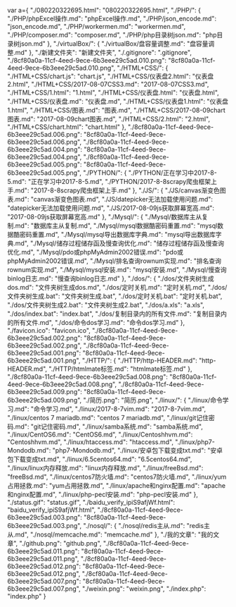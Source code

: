 var a={
  "./080220322695.html": "080220322695.html", 
  "./PHP/": {
    "./PHP/phpExcel操作.md": "phpExcel操作.md", 
    "./PHP/json_encode.md": "json_encode.md", 
    "./PHP/workermen.md": "workermen.md", 
    "./PHP/composer.md": "composer.md", 
    "./PHP/php目录树json.md": "php目录树json.md"
  }, 
  "./virtualBox/": {
    "./virtualBox/盘容量调整.md": "盘容量调整.md"
  }, 
  "./新建文件夹": "新建文件夹", 
  "./.gitignore": ".gitignore", 
  "./8cf80a0a-11cf-4eed-9ece-6b3eee29c5ad.010.png": "8cf80a0a-11cf-4eed-9ece-6b3eee29c5ad.010.png", 
  "./HTML+CSS/": {
    "./HTML+CSS/chart.js": "chart.js", 
    "./HTML+CSS/仪表盘2.html": "仪表盘2.html", 
    "./HTML+CSS/2017-08-07CSS3.md": "2017-08-07CSS3.md", 
    "./HTML+CSS/1.html": "1.html", 
    "./HTML+CSS/仪表盘.html": "仪表盘.html", 
    "./HTML+CSS/仪表盘.md": "仪表盘.md", 
    "./HTML+CSS/仪表盘1.html": "仪表盘1.html", 
    "./HTML+CSS/图表.md": "图表.md", 
    "./HTML+CSS/2017-08-09chart图表.md": "2017-08-09chart图表.md", 
    "./HTML+CSS/2.html": "2.html", 
    "./HTML+CSS/chart.html": "chart.html"
  }, 
  "./8cf80a0a-11cf-4eed-9ece-6b3eee29c5ad.006.png": "8cf80a0a-11cf-4eed-9ece-6b3eee29c5ad.006.png", 
  "./8cf80a0a-11cf-4eed-9ece-6b3eee29c5ad.004.png": "8cf80a0a-11cf-4eed-9ece-6b3eee29c5ad.004.png", 
  "./8cf80a0a-11cf-4eed-9ece-6b3eee29c5ad.005.png": "8cf80a0a-11cf-4eed-9ece-6b3eee29c5ad.005.png", 
  "./PYTHON/": {
    "./PYTHON/正在学习中2017-8-5.md": "正在学习中2017-8-5.md", 
    "./PYTHON/2017-8-8scrapy爬虫框架上手.md": "2017-8-8scrapy爬虫框架上手.md"
  }, 
  "./JS/": {
    "./JS/canvas渐变色图表.md": "canvas渐变色图表.md", 
    "./JS/datepicker无法加载使用问题.md": "datepicker无法加载使用问题.md", 
    "./JS/2017-08-09js获取屏幕宽高.md": "2017-08-09js获取屏幕宽高.md"
  }, 
  "./Mysql/": {
    "./Mysql/数据库主从复制.md": "数据库主从复制.md", 
    "./Mysql/mysql数据酷密码重置.md": "mysql数据酷密码重置.md", 
    "./Mysql/mysql导出数据库字典.md": "mysql导出数据库字典.md", 
    "./Mysql/储存过程储存函及慢查询优化.md": "储存过程储存函及慢查询优化.md", 
    "./Mysql/pdo或phpMyAdmin2002错误.md": "pdo或phpMyAdmin2002错误.md", 
    "./Mysql/排名查询rownum实现.md": "排名查询rownum实现.md", 
    "./Mysql/mysql安装.md": "mysql安装.md", 
    "./Mysql/慢查询binlog日志.md": "慢查询binlog日志.md"
  }, 
  "./dos/": {
    "./dos/文件夹树生成dos.md": "文件夹树生成dos.md", 
    "./dos/定时关机.md": "定时关机.md", 
    "./dos/文件夹树生成.bat": "文件夹树生成.bat", 
    "./dos/定时关机.bat": "定时关机.bat", 
    "./dos/文件夹树生成2.bat": "文件夹树生成2.bat", 
    "./dos/a.xls": "a.xls", 
    "./dos/index.bat": "index.bat", 
    "./dos/复制目录内的所有文件.md": "复制目录内的所有文件.md", 
    "./dos/命令dos学习.md": "命令dos学习.md"
  }, 
  "./favicon.ico": "favicon.ico", 
  "./8cf80a0a-11cf-4eed-9ece-6b3eee29c5ad.002.png": "8cf80a0a-11cf-4eed-9ece-6b3eee29c5ad.002.png", 
  "./8cf80a0a-11cf-4eed-9ece-6b3eee29c5ad.001.png": "8cf80a0a-11cf-4eed-9ece-6b3eee29c5ad.001.png", 
  "./HTTP/": {
    "./HTTP/http-HEADER.md": "http-HEADER.md", 
    "./HTTP/htmlmate标签.md": "htmlmate标签.md"
  }, 
  "./8cf80a0a-11cf-4eed-9ece-6b3eee29c5ad.008.png": "8cf80a0a-11cf-4eed-9ece-6b3eee29c5ad.008.png", 
  "./8cf80a0a-11cf-4eed-9ece-6b3eee29c5ad.009.png": "8cf80a0a-11cf-4eed-9ece-6b3eee29c5ad.009.png", 
  "./简历.png": "简历.png", 
  "./linux/": {
    "./linux/命令学习.md": "命令学习.md", 
    "./linux/2017-8-7vim.md": "2017-8-7vim.md", 
    "./linux/centos 7 mariadb.md": "centos 7 mariadb.md", 
    "./linux/git记住密码.md": "git记住密码.md", 
    "./linux/samba系统.md": "samba系统.md", 
    "./linux/CentOS6.md": "CentOS6.md", 
    "./linux/Centoshhvm.md": "Centoshhvm.md", 
    "./linux/htaccess.md": "htaccess.md", 
    "./linux/php7-Mondodb.md": "php7-Mondodb.md", 
    "./linux/安卓包下载变成txt.md": "安卓包下载变成txt.md", 
    "./linux/6.5centos64.md": "6.5centos64.md", 
    "./linux/linux内存释放.md": "linux内存释放.md", 
    "./linux/freeBsd.md": "freeBsd.md", 
    "./linux/centos7防火墙.md": "centos7防火墙.md", 
    "./linux/yum占用拯救.md": "yum占用拯救.md", 
    "./linux/apache和nginx配置.md": "apache和nginx配置.md", 
    "./linux/php-pecl安装.md": "php-pecl安装.md"
  }, 
  "./status.gif": "status.gif", 
  "./baidu_verify_ipiS9afjWf.html": "baidu_verify_ipiS9afjWf.html", 
  "./8cf80a0a-11cf-4eed-9ece-6b3eee29c5ad.003.png": "8cf80a0a-11cf-4eed-9ece-6b3eee29c5ad.003.png", 
  "./nosql/": {
    "./nosql/redis主从.md": "redis主从.md", 
    "./nosql/memcache.md": "memcache.md"
  }, 
  "./我的文章": "我的文章", 
  "./github.png": "github.png", 
  "./8cf80a0a-11cf-4eed-9ece-6b3eee29c5ad.011.png": "8cf80a0a-11cf-4eed-9ece-6b3eee29c5ad.011.png", 
  "./8cf80a0a-11cf-4eed-9ece-6b3eee29c5ad.012.png": "8cf80a0a-11cf-4eed-9ece-6b3eee29c5ad.012.png", 
  "./8cf80a0a-11cf-4eed-9ece-6b3eee29c5ad.007.png": "8cf80a0a-11cf-4eed-9ece-6b3eee29c5ad.007.png", 
  "./weixin.png": "weixin.png", 
  "./index.php": "index.php"
}